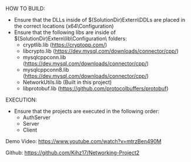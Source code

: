 HOW TO BUILD:
- Ensure that the DLLs inside of $(SolutionDir)Extern\DDLs are placed in the correct locations (x64\Configuration\)
- Ensure that the following libs are inside of $(SolutionDir)Extern\lib\Configuration\ folders:
	- cryptlib.lib (https://cryptopp.com/)
	- libcrypto.lib (https://dev.mysql.com/downloads/connector/cpp/)
	- mysqlcppconn.lib (https://dev.mysql.com/downloads/connector/cpp/)
	- mysqlcppconn8.lib (https://dev.mysql.com/downloads/connector/cpp/)
	- NetworkUtils.lib (Built in this project)
	- libprotobuf.lib (https://github.com/protocolbuffers/protobuf)
	
EXECUTION:
- Ensure that the projects are executed in the following order:
	- AuthServer
	- Server
	- Client
	
Demo Video: https://www.youtube.com/watch?v=mtrzBen490M

Github: https://github.com/Kihz17/Networking-Project2
